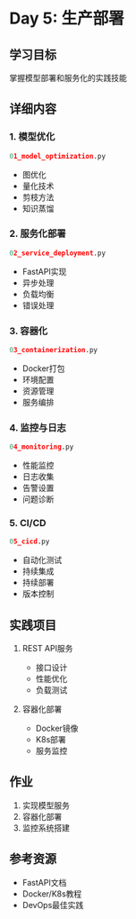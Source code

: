 # Day 5: 生产部署

## 学习目标
掌握模型部署和服务化的实践技能

## 详细内容

### 1. 模型优化
```python
01_model_optimization.py
```
- 图优化
- 量化技术
- 剪枝方法
- 知识蒸馏

### 2. 服务化部署
```python
02_service_deployment.py
```
- FastAPI实现
- 异步处理
- 负载均衡
- 错误处理

### 3. 容器化
```python
03_containerization.py
```
- Docker打包
- 环境配置
- 资源管理
- 服务编排

### 4. 监控与日志
```python
04_monitoring.py
```
- 性能监控
- 日志收集
- 告警设置
- 问题诊断

### 5. CI/CD
```python
05_cicd.py
```
- 自动化测试
- 持续集成
- 持续部署
- 版本控制

## 实践项目
1. REST API服务
   - 接口设计
   - 性能优化
   - 负载测试

2. 容器化部署
   - Docker镜像
   - K8s部署
   - 服务监控

## 作业
1. 实现模型服务
2. 容器化部署
3. 监控系统搭建

## 参考资源
- FastAPI文档
- Docker/K8s教程
- DevOps最佳实践
